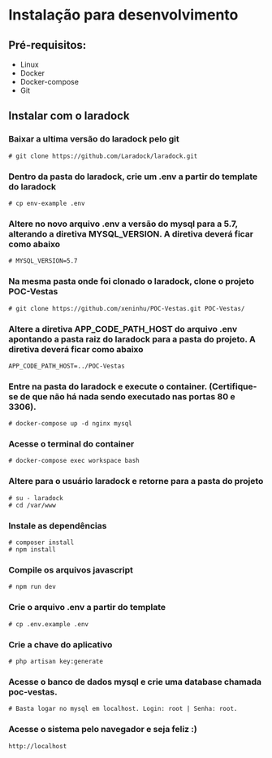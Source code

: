 # Instalação para desenvolvimento

## Pré-requisitos:
 - Linux 
 - Docker 
 - Docker-compose 
 - Git

## Instalar com o laradock

### Baixar a ultima versão do laradock pelo git

    # git clone https://github.com/Laradock/laradock.git
### Dentro da pasta do laradock, crie um .env a partir do template do laradock

    # cp env-example .env
### Altere no novo arquivo .env a versão do mysql para a 5.7, alterando a diretiva MYSQL_VERSION. A diretiva deverá ficar como abaixo

    # MYSQL_VERSION=5.7
### Na mesma pasta onde foi clonado o laradock, clone o projeto POC-Vestas

    # git clone https://github.com/xeninhu/POC-Vestas.git POC-Vestas/
### Altere a diretiva APP_CODE_PATH_HOST do arquivo .env apontando a pasta raiz do laradock para a pasta do projeto. A diretiva deverá ficar como abaixo

    APP_CODE_PATH_HOST=../POC-Vestas
### Entre na pasta do laradock e execute o container. (Certifique-se de que não há nada sendo executado nas portas 80 e 3306).

    # docker-compose up -d nginx mysql
### Acesse o terminal do container 

    # docker-compose exec workspace bash
### Altere para o usuário laradock e retorne para a pasta do projeto

    # su - laradock
    # cd /var/www
### Instale as dependências

    # composer install
    # npm install
### Compile os arquivos javascript

    # npm run dev
### Crie o arquivo .env a partir do template

    # cp .env.example .env
### Crie a chave do aplicativo

    # php artisan key:generate
### Acesse o banco de dados mysql e crie uma database chamada poc-vestas.

    # Basta logar no mysql em localhost. Login: root | Senha: root.
### Acesse o sistema pelo navegador e seja feliz :)

    http://localhost
